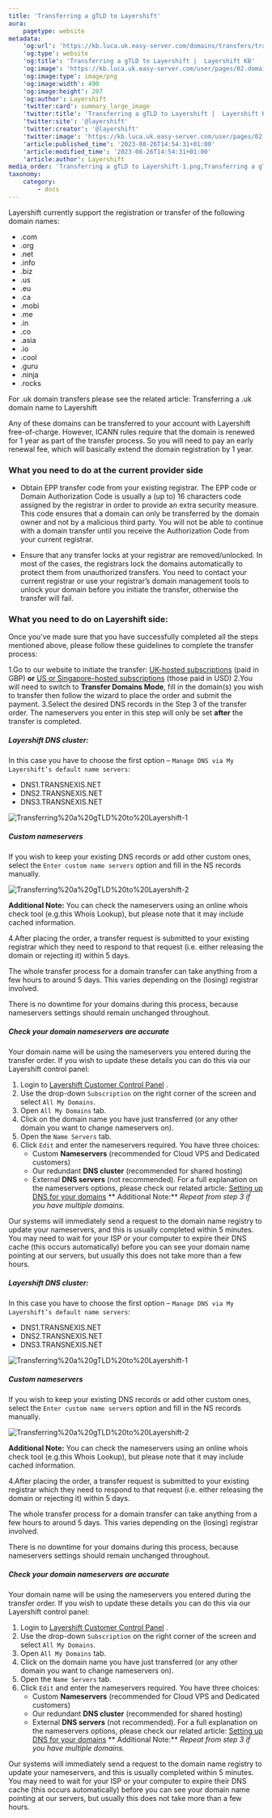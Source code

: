 ```yaml
---
title: 'Transferring a gTLD to Layershift'
aura:
    pagetype: website
metadata:
    'og:url': 'https://kb.luca.uk.easy-server.com/domains/transfers/transferring-a-gtld-to-layershift'
    'og:type': website
    'og:title': 'Transferring a gTLD to Layershift |  Layershift KB'
    'og:image': 'https://kb.luca.uk.easy-server.com/user/pages/02.domains/transfers/02.transferring-a-gtld-to-layershift/Transferring a gTLD to Layershift-1.png'
    'og:image:type': image/png
    'og:image:width': 490
    'og:image:height': 207
    'og:author': Layershift
    'twitter:card': summary_large_image
    'twitter:title': 'Transferring a gTLD to Layershift |  Layershift KB'
    'twitter:site': '@layershift'
    'twitter:creator': '@layershift'
    'twitter:image': 'https://kb.luca.uk.easy-server.com/user/pages/02.domains/transfers/02.transferring-a-gtld-to-layershift/Transferring a gTLD to Layershift-1.png'
    'article:published_time': '2023-08-26T14:54:31+01:00'
    'article:modified_time': '2023-08-26T14:54:31+01:00'
    'article:author': Layershift
media_order: 'Transferring a gTLD to Layershift-1.png,Transferring a gTLD to Layershift-2.png'
taxonomy:
    category:
        - docs
---
```


Layershift currently support the registration or transfer of the following domain names:

* .com
* .org
* .net
* .info
* .biz
* .us
* .eu
* .ca
* .mobi
* .me
* .in
* .co
* .asia
* .io
* .cool
* .guru
* .ninja
* .rocks

For .uk domain transfers please see the related article: Transferring a .uk domain name to Layershift

Any of these domains can be transferred to your account with Layershift free-of-charge. However, ICANN rules require that the domain is renewed for 1 year as part of the transfer process. So you will need to pay an early renewal fee, which will basically extend the domain registration by 1 year.

### What you need to do at the current provider side

* Obtain EPP transfer code from your existing registrar.
The EPP code or Domain Authorization Code is usually a (up to) 16 characters code assigned by the registrar in order to provide an extra security measure. This code ensures that a domain can only be transferred by the domain owner and not by a malicious third party. You will not be able to continue with a domain transfer until you receive the Authorization Code from your current registrar.

* Ensure that any transfer locks at your registrar are removed/unlocked.
In most of the cases, the registrars lock the domains automatically to protect them from unauthorized transfers. You need to contact your current registrar or use your registrar’s domain management tools to unlock your domain before you initiate the transfer, otherwise the transfer will fail.

### What you need to do on Layershift side:

Once you’ve made sure that you have successfully completed all the steps mentioned above, please follow these guidelines to complete the transfer process:

1.Go to our website to initiate the transfer: [UK-hosted subscriptions](https://buy.layershift.com/uk/domains.php) (paid in GBP) **or** [US or Singapore-hosted subscriptions](https://buy.layershift.com/us/domains.php) (those paid in USD)
2.You will need to switch to **Transfer Domains Mode**, fill in the domain(s) you wish to transfer then follow the wizard to place the order and submit the payment.
3.Select the desired DNS records in the Step 3 of the transfer order. The nameservers you enter in this step will only be set **after** the transfer is completed.

##### Layershift DNS cluster:

In this case you have to choose the first option – `Manage DNS via My Layershift’s default name servers`:

* DNS1.TRANSNEXIS.NET
* DNS2.TRANSNEXIS.NET
* DNS3.TRANSNEXIS.NET

![Transferring%20a%20gTLD%20to%20Layershift-1](Transferring%20a%20gTLD%20to%20Layershift-1.png "Transferring%20a%20gTLD%20to%20Layershift-1")

##### Custom nameservers

If you wish to keep your existing DNS records or add other custom ones, select the `Enter custom name servers` option and fill in the NS records manually.

![Transferring%20a%20gTLD%20to%20Layershift-2](Transferring%20a%20gTLD%20to%20Layershift-2.png "Transferring%20a%20gTLD%20to%20Layershift-2")

**Additional Note:** You can check the nameservers using an online whois check tool (e.g.this Whois Lookup), but please note that it may include cached information.

4.After placing the order, a transfer request is submitted to your existing registrar which they need to respond to that request (i.e. either releasing the domain or rejecting it) within 5 days.

The whole transfer process for a domain transfer can take anything from a few hours to around 5 days. This varies depending on the (losing) registrar involved.

There is no downtime for your domains during this process, because nameservers settings should remain unchanged throughout.

##### Check your domain nameservers are accurate

Your domain name will be using the nameservers you entered during the transfer order. If you wish to update these details you can do this via our Layershift control panel:

1. Login to [Layershift Customer Control Panel](https://control.layershift.com/) .
2. Use the drop-down `Subscription` on the right corner of the screen and select `All My Domains`.
3. Open `All My Domains` tab.
4. Click on the domain name you have just transferred (or any other domain you want to change nameservers on).
5. Open the `Name Servers` tab.
6. Click `Edit` and enter the nameservers required. You have three choices:
	* Custom **Nameservers** (recommended for Cloud VPS and Dedicated customers)
	* Our redundant **DNS cluster** (recommended for shared hosting)
	* External **DNS servers** (not recommended).
    For a full explanation on the nameservers options, please check our related article: [Setting up DNS for your domains](https://kb.layershift.com/setting-up-dns-for-your-domains)
    **
Additional Note:** _Repeat from step 3 if you have multiple domains._

Our systems will immediately send a request to the domain name registry to update your nameservers, and this is usually completed within 5 minutes. You may need to wait for your ISP or your computer to expire their DNS cache (this occurs automatically) before you can see your domain name pointing at our servers, but usually this does not take more than a few hours.

##### Layershift DNS cluster:

In this case you have to choose the first option – `Manage DNS via My Layershift’s default name servers`:

* DNS1.TRANSNEXIS.NET
* DNS2.TRANSNEXIS.NET
* DNS3.TRANSNEXIS.NET

![Transferring%20a%20gTLD%20to%20Layershift-1](Transferring%20a%20gTLD%20to%20Layershift-1.png "Transferring%20a%20gTLD%20to%20Layershift-1")

##### Custom nameservers

If you wish to keep your existing DNS records or add other custom ones, select the `Enter custom name servers` option and fill in the NS records manually.

![Transferring%20a%20gTLD%20to%20Layershift-2](Transferring%20a%20gTLD%20to%20Layershift-2.png "Transferring%20a%20gTLD%20to%20Layershift-2")

**Additional Note:** You can check the nameservers using an online whois check tool (e.g.this Whois Lookup), but please note that it may include cached information.

4.After placing the order, a transfer request is submitted to your existing registrar which they need to respond to that request (i.e. either releasing the domain or rejecting it) within 5 days.

The whole transfer process for a domain transfer can take anything from a few hours to around 5 days. This varies depending on the (losing) registrar involved.

There is no downtime for your domains during this process, because nameservers settings should remain unchanged throughout.

##### Check your domain nameservers are accurate

Your domain name will be using the nameservers you entered during the transfer order. If you wish to update these details you can do this via our Layershift control panel:

1. Login to [Layershift Customer Control Panel](https://control.layershift.com/) .
2. Use the drop-down `Subscription` on the right corner of the screen and select `All My Domains`.
3. Open `All My Domains` tab.
4. Click on the domain name you have just transferred (or any other domain you want to change nameservers on).
5. Open the `Name Servers` tab.
6. Click `Edit` and enter the nameservers required. You have three choices:
	* Custom **Nameservers** (recommended for Cloud VPS and Dedicated customers)
	* Our redundant **DNS cluster** (recommended for shared hosting)
	* External **DNS servers** (not recommended).
    For a full explanation on the nameservers options, please check our related article: [Setting up DNS for your domains](https://kb.layershift.com/setting-up-dns-for-your-domains)
    **
Additional Note:** _Repeat from step 3 if you have multiple domains._

Our systems will immediately send a request to the domain name registry to update your nameservers, and this is usually completed within 5 minutes. You may need to wait for your ISP or your computer to expire their DNS cache (this occurs automatically) before you can see your domain name pointing at our servers, but usually this does not take more than a few hours.


